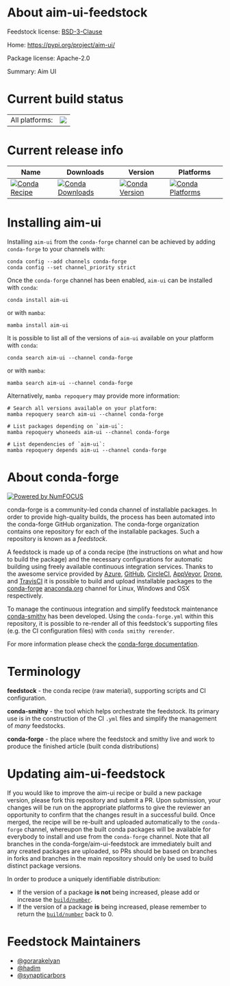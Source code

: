 About aim-ui-feedstock
======================

Feedstock license: [BSD-3-Clause](https://github.com/conda-forge/aim-ui-feedstock/blob/main/LICENSE.txt)

Home: https://pypi.org/project/aim-ui/

Package license: Apache-2.0

Summary: Aim UI

Current build status
====================


<table><tr><td>All platforms:</td>
    <td>
      <a href="https://dev.azure.com/conda-forge/feedstock-builds/_build/latest?definitionId=18431&branchName=main">
        <img src="https://dev.azure.com/conda-forge/feedstock-builds/_apis/build/status/aim-ui-feedstock?branchName=main">
      </a>
    </td>
  </tr>
</table>

Current release info
====================

| Name | Downloads | Version | Platforms |
| --- | --- | --- | --- |
| [![Conda Recipe](https://img.shields.io/badge/recipe-aim--ui-green.svg)](https://anaconda.org/conda-forge/aim-ui) | [![Conda Downloads](https://img.shields.io/conda/dn/conda-forge/aim-ui.svg)](https://anaconda.org/conda-forge/aim-ui) | [![Conda Version](https://img.shields.io/conda/vn/conda-forge/aim-ui.svg)](https://anaconda.org/conda-forge/aim-ui) | [![Conda Platforms](https://img.shields.io/conda/pn/conda-forge/aim-ui.svg)](https://anaconda.org/conda-forge/aim-ui) |

Installing aim-ui
=================

Installing `aim-ui` from the `conda-forge` channel can be achieved by adding `conda-forge` to your channels with:

```
conda config --add channels conda-forge
conda config --set channel_priority strict
```

Once the `conda-forge` channel has been enabled, `aim-ui` can be installed with `conda`:

```
conda install aim-ui
```

or with `mamba`:

```
mamba install aim-ui
```

It is possible to list all of the versions of `aim-ui` available on your platform with `conda`:

```
conda search aim-ui --channel conda-forge
```

or with `mamba`:

```
mamba search aim-ui --channel conda-forge
```

Alternatively, `mamba repoquery` may provide more information:

```
# Search all versions available on your platform:
mamba repoquery search aim-ui --channel conda-forge

# List packages depending on `aim-ui`:
mamba repoquery whoneeds aim-ui --channel conda-forge

# List dependencies of `aim-ui`:
mamba repoquery depends aim-ui --channel conda-forge
```


About conda-forge
=================

[![Powered by
NumFOCUS](https://img.shields.io/badge/powered%20by-NumFOCUS-orange.svg?style=flat&colorA=E1523D&colorB=007D8A)](https://numfocus.org)

conda-forge is a community-led conda channel of installable packages.
In order to provide high-quality builds, the process has been automated into the
conda-forge GitHub organization. The conda-forge organization contains one repository
for each of the installable packages. Such a repository is known as a *feedstock*.

A feedstock is made up of a conda recipe (the instructions on what and how to build
the package) and the necessary configurations for automatic building using freely
available continuous integration services. Thanks to the awesome service provided by
[Azure](https://azure.microsoft.com/en-us/services/devops/), [GitHub](https://github.com/),
[CircleCI](https://circleci.com/), [AppVeyor](https://www.appveyor.com/),
[Drone](https://cloud.drone.io/welcome), and [TravisCI](https://travis-ci.com/)
it is possible to build and upload installable packages to the
[conda-forge](https://anaconda.org/conda-forge) [anaconda.org](https://anaconda.org/)
channel for Linux, Windows and OSX respectively.

To manage the continuous integration and simplify feedstock maintenance
[conda-smithy](https://github.com/conda-forge/conda-smithy) has been developed.
Using the ``conda-forge.yml`` within this repository, it is possible to re-render all of
this feedstock's supporting files (e.g. the CI configuration files) with ``conda smithy rerender``.

For more information please check the [conda-forge documentation](https://conda-forge.org/docs/).

Terminology
===========

**feedstock** - the conda recipe (raw material), supporting scripts and CI configuration.

**conda-smithy** - the tool which helps orchestrate the feedstock.
                   Its primary use is in the construction of the CI ``.yml`` files
                   and simplify the management of *many* feedstocks.

**conda-forge** - the place where the feedstock and smithy live and work to
                  produce the finished article (built conda distributions)


Updating aim-ui-feedstock
=========================

If you would like to improve the aim-ui recipe or build a new
package version, please fork this repository and submit a PR. Upon submission,
your changes will be run on the appropriate platforms to give the reviewer an
opportunity to confirm that the changes result in a successful build. Once
merged, the recipe will be re-built and uploaded automatically to the
`conda-forge` channel, whereupon the built conda packages will be available for
everybody to install and use from the `conda-forge` channel.
Note that all branches in the conda-forge/aim-ui-feedstock are
immediately built and any created packages are uploaded, so PRs should be based
on branches in forks and branches in the main repository should only be used to
build distinct package versions.

In order to produce a uniquely identifiable distribution:
 * If the version of a package **is not** being increased, please add or increase
   the [``build/number``](https://docs.conda.io/projects/conda-build/en/latest/resources/define-metadata.html#build-number-and-string).
 * If the version of a package **is** being increased, please remember to return
   the [``build/number``](https://docs.conda.io/projects/conda-build/en/latest/resources/define-metadata.html#build-number-and-string)
   back to 0.

Feedstock Maintainers
=====================

* [@gorarakelyan](https://github.com/gorarakelyan/)
* [@hadim](https://github.com/hadim/)
* [@synapticarbors](https://github.com/synapticarbors/)


<!-- dummy commit to enable rerendering -->

